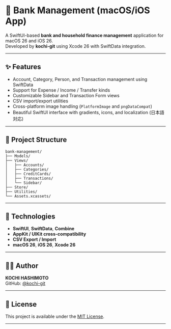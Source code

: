 # 🏦 Bank Management (macOS/iOS App)

A SwiftUI-based **bank and household finance management** application
for macOS 26 and iOS 26.\
Developed by **kochi-git** using Xcode 26 with SwiftData integration.

------------------------------------------------------------------------

## ✨ Features

-   Account, Category, Person, and Transaction management using
    SwiftData
-   Support for Expense / Income / Transfer kinds
-   Customizable Sidebar and Transaction Form views
-   CSV import/export utilities
-   Cross-platform image handling (`PlatformImage` and `pngDataCompat`)
-   Beautiful SwiftUI interface with gradients, icons, and localization
    (日本語対応)

------------------------------------------------------------------------

## 📂 Project Structure

    bank-management/
    ├── Models/
    ├── Views/
    │   ├── Accounts/
    │   ├── Categories/
    │   ├── CreditCards/
    │   ├── Transactions/
    │   └── Sidebar/
    ├── Store/
    ├── Utilities/
    └── Assets.xcassets/

------------------------------------------------------------------------

## 🧩 Technologies

-   **SwiftUI**, **SwiftData**, **Combine**
-   **AppKit / UIKit cross-compatibility**
-   **CSV Export / Import**
-   **macOS 26**, **iOS 26**, **Xcode 26**

------------------------------------------------------------------------

## 🧑‍💻 Author

**KOCHI HASHIMOTO**\
GitHub: [@kochi-git](https://github.com/kochi-git)

------------------------------------------------------------------------

## 📜 License

This project is available under the [MIT License](LICENSE).

------------------------------------------------------------------------
